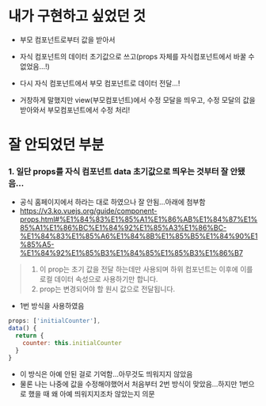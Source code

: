 # 내가 구현하고 싶었던 것
- 부모 컴포넌트로부터 값을 받아서
- 자식 컴포넌트의 데이터 초기값으로 쓰고(props 자체를 자식컴포넌트에서 바꿀 수 없었음...!)
- 다시 자식 컴포넌트에서 부모 컴포넌트로 데이터 전달...!

- 거창하게 말했지만 view(부모컴포넌트)에서 수정 모달을 띄우고, 수정 모달의 값을 받아와서 부모컴포넌트에서 수정 처리!

# 잘 안되었던 부분
### 1. 일단 props를 자식 컴포넌트 data 초기값으로 띄우는 것부터 잘 안됐음...
- 공식 홈페이지에서 하라는 대로 하였으나 잘 안됨...아래에 첨부함
- https://v3.ko.vuejs.org/guide/component-props.html#%E1%84%83%E1%85%A1%E1%86%AB%E1%84%87%E1%85%A1%E1%86%BC%E1%84%92%E1%85%A3%E1%86%BC-%E1%84%83%E1%85%A6%E1%84%8B%E1%85%B5%E1%84%90%E1%85%A5-%E1%84%92%E1%85%B3%E1%84%85%E1%85%B3%E1%86%B7
> 1. 이 prop는 초기 값을 전달 하는데만 사용되며 하위 컴포넌트는 이후에 이를 로컬 데이터 속성으로 사용하기만 합니다.
> 2. prop는 변경되어야 할 원시 값으로 전달됩니다.

- 1번 방식을 사용하였음
```javascript
props: ['initialCounter'],
data() {
  return {
    counter: this.initialCounter
  }
}
```
- 이 방식은 아예 안된 걸로 기억함...아무것도 띄워지지 않았음
- 물론 나는 나중에 값을 수정해야했어서 처음부터 2번 방식이 맞았음...하지만 1번으로 했을 때 왜 아예 띄워지지조차 않았는지 의문
